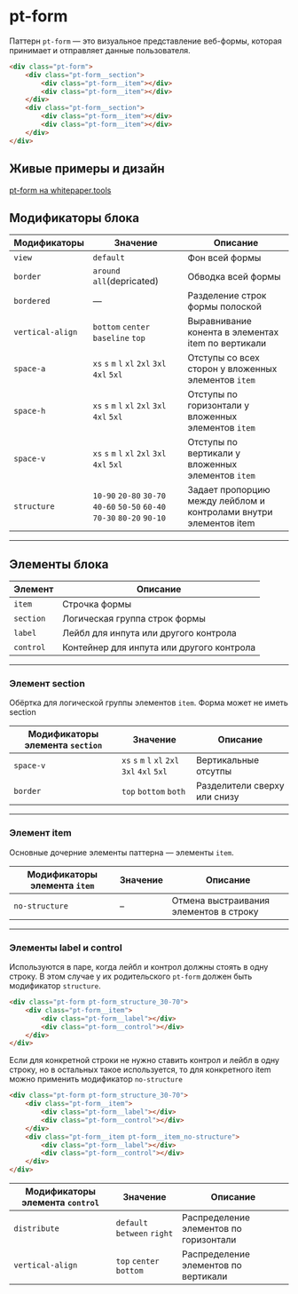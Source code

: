 # pt-form

Паттерн `pt-form` — это визуальное представление веб-формы, которая принимает и отправляет данные пользователя.

```html
<div class="pt-form">
    <div class="pt-form__section">
        <div class="pt-form__item"></div>
        <div class="pt-form__item"></div>
    </div>
    <div class="pt-form__section">
        <div class="pt-form__item"></div>
        <div class="pt-form__item"></div>
    </div>
</div>
```

## Живые примеры и дизайн

[pt-form на whitepaper.tools](http://whitepaper.tools/doc.html#/pt-form)


## Модификаторы блока

Модификаторы     | Значение                           | Описание
---------------- | ---------------------------------- | --------------------------------------------------
`view`           | `default`                          | Фон всей формы
`border`         | `around` `all`(depricated)        | Обводка всей формы
`bordered`       | —                                  | Разделение строк формы полоской
`vertical-align` | `bottom` `center` `baseline` `top` | Выравнивание конента в элементах item по вертикали
`space-a`        | `xs` `s` `m` `l` `xl` `2xl` `3xl` `4xl` `5xl` | Отступы со всех сторон у вложенных элементов `item`
`space-h`        | `xs` `s` `m` `l` `xl` `2xl` `3xl` `4xl` `5xl` | Отступы по горизонтали у вложенных элементов `item`
`space-v`        | `xs` `s` `m` `l` `xl` `2xl` `3xl` `4xl` `5xl` | Отступы по вертикали у вложенных элементов `item`
`structure`      | `10-90` `20-80` `30-70` `40-60` `50-50` `60-40` `70-30` `80-20` `90-10` | Задает пропорцию между лейблом и контролами внутри элементов item

___


## Элементы блока

Элемент   | Описание
--------- | -----------------------------------------
`item`    | Строчка формы
`section` | Логическая группа строк формы
`label`   | Лейбл для инпута или другого контрола
`control` | Контейнер для инпута или другого контрола

___


### Элемент section

Обёртка для логической группы элементов `item`. Форма может не иметь section

Модификаторы элемента `section` | Значение                                      | Описание
------------------------------- | --------------------------------------------- | ----------------------------
`space-v`                       | `xs` `s` `m` `l` `xl` `2xl` `3xl` `4xl` `5xl` | Вертикальные отсутпы
`border`                        | `top` `bottom` `both`                         | Разделители сверху или снизу

___


### Элемент item

Основные дочерние элементы паттерна — элементы `item`.

Модификаторы элемента `item` | Значение | Описание
---------------------------- | -------- | --------------------------------------
`no-structure`               | –        | Отмена выстраивания элементов в строку

___


### Элементы label и control

Используются в паре, когда лейбл и контрол должны стоять в одну строку. В этом случае у их родительского `pt-form` должен быть модификатор `structure`.

```html
<div class="pt-form pt-form_structure_30-70">
    <div class="pt-form__item">
        <div class="pt-form__label"></div>
        <div class="pt-form__control"></div>
    </div>
</div>
```

Если для конкретной строки не нужно ставить контрол и лейбл в одну строку, но в остальных такое используется, то для конкретного item можно применить модификатор `no-structure`

```html
<div class="pt-form pt-form_structure_30-70">
    <div class="pt-form__item">
        <div class="pt-form__label"></div>
        <div class="pt-form__control"></div>
    </div>
    <div class="pt-form__item pt-form__item_no-structure">
        <div class="pt-form__label"></div>
        <div class="pt-form__control"></div>
    </div>
</div>
```

Модификаторы элемента `control` | Значение                    | Описание
------------------------------- | --------------------------- | --------------------------------------
`distribute`                    | `default` `between` `right` | Распределение элементов по горизонтали
`vertical-align`                | `top` `center` `bottom`     | Распределение элементов по вертикали
